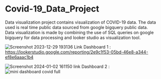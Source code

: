 # Covid-19_Data_Project

Data visualization project contains visualization of COVID-19 data. The data used is real time public data sourced from google bigquery public data. Data visualization is made by combining the use of SQL queries on google bigquery for data processing and looker studio as visualization tool.

![Screenshot 2023-12-29 193136](https://github.com/farhanthif/Covid-19_Data_Project/assets/119184954/92c21a45-ef35-4db4-bfa8-c197b1cee5ae)
Link Dashboard 1 : https://lookerstudio.google.com/reporting/2e9c1f53-05bd-46e8-a344-ef8e6aaac1b4

![Screenshot 2024-01-02 161150](https://github.com/farhanthif/Covid-19_Data_Project/assets/119184954/92ef356d-b120-4b18-9c63-69c3860a0532)
link Dashboard 2 : ![mini dashboard covid full](https://github.com/farhanthif/Covid-19_Data_Project/assets/119184954/2f293959-5a72-4de7-bd4b-2702eba9d820)
